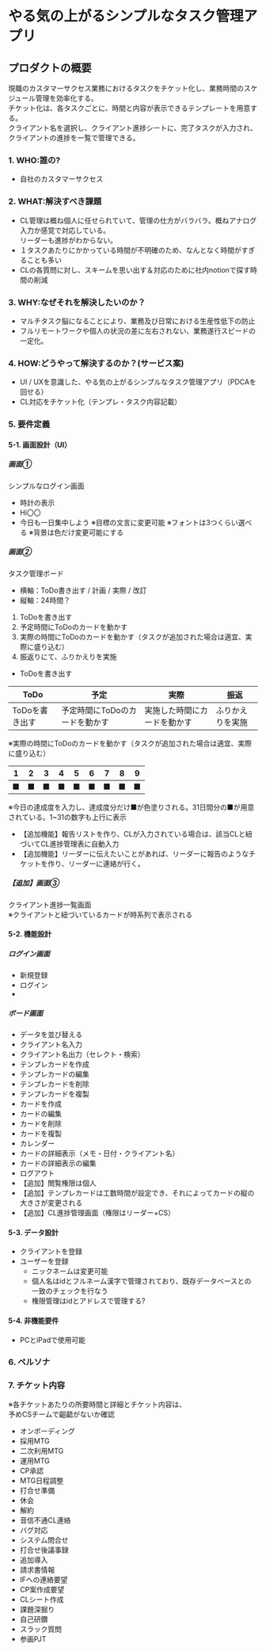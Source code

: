 # やる気の上がるシンプルなタスク管理アプリ

## プロダクトの概要
現職のカスタマーサクセス業務におけるタスクをチケット化し、業務時間のスケジュール管理を効率化する。  
チケット化は、各タスクごとに、時間と内容が表示できるテンプレートを用意する。  
クライアント名を選択し、クライアント進捗シートに、完了タスクが入力され、クライアントの進捗を一覧で管理できる。  

### 1. WHO:誰の?
- 自社のカスタマーサクセス

### 2. WHAT:解決すべき課題
- CL管理は概ね個人に任せられていて、管理の仕方がバラバラ。概ねアナログ入力か感覚で対応している。  
リーダーも進捗がわからない。
- １タスクあたりにかかっている時間が不明確のため、なんとなく時間がすぎることも多い
- CLの各質問に対し、スキームを思い出す＆対応のために社内notionで探す時間の削減

### 3. WHY:なぜそれを解決したいのか？
- マルチタスク脳になることにより、業務及び日常における生産性低下の防止
- フルリモートワークや個人の状況の差に左右されない、業務遂行スピードの一定化。

### 4. HOW:どうやって解決するのか？(サービス案)
- UI / UXを意識した、やる気の上がるシンプルなタスク管理アプリ（PDCAを回せる）
- CL対応をチケット化（テンプレ・タスク内容記載）

### 5. 要件定義

#### 5-1. 画面設計（UI）

##### 画面①

シンプルなログイン画面  

- 時計の表示
- Hi〇〇
- 今日も一日集中しよう ※目標の文言に変更可能
※フォントは3つくらい選べる
※背景は色だけ変更可能にする

##### 画面②

タスク管理ボード  

- 横軸：ToDo書き出す / 計画 / 実際  / 改訂
- 縦軸：24時間？
1. ToDoを書き出す
2. 予定時間にToDoのカードを動かす
3. 実際の時間にToDoのカードを動かす（タスクが追加された場合は適宜、実際に盛り込む）
4. 振返りにて、ふりかえりを実施

- ToDoを書き出す  

| ToDo | 予定  |  実際 | 振返 |
| ---------- | ------------- | ---------- | ------------- |
|  ToDoを書き出す  | 予定時間にToDoのカードを動かす  | 実施した時間にカードを動かす | ふりかえりを実施 |
※実際の時間にToDoのカードを動かす（タスクが追加された場合は適宜、実際に盛り込む） 


| 1 | 2 | 3 | 4 | 5 | 6 | 7 | 8 | 9 |
| - | - | - | - | - | - | - | - | - |
| ■ | ■ | ■ | ■ | ■ | ■ | ■ | ■ | ■ |

※今日の達成度を入力し、達成度分だけ■が色塗りされる。31日間分の■が用意されている。1~31の数字も上行に表示

- 【追加機能】報告リストを作り、CLが入力されている場合は、該当CLと紐づいてCL進捗管理表に自動入力
- 【追加機能】リーダーに伝えたいことがあれば、リーダーに報告のようなチケットを作り、リーダーに連絡が行く。

##### 【追加】画面③

クライアント進捗一覧画面  
※クライアントと紐づいているカードが時系列で表示される

#### 5-2. 機能設計

##### ログイン画面

- 新規登録
- ログイン
- 

##### ボード画面

- データを並び替える
- クライアント名入力
- クライアント名出力（セレクト・検索）
- テンプレカードを作成
- テンプレカードの編集
- テンプレカードを削除
- テンプレカードを複製
- カードを作成
- カードの編集
- カードを削除
- カードを複製
- カレンダー
- カードの詳細表示（メモ・日付・クライアント名）
- カードの詳細表示の編集
- ログアウト
- 【追加】閲覧権限は個人
- 【追加】テンプレカードは工数時間が設定でき、それによってカードの縦の大きさが変更される
- 【追加】CL進捗管理画面（権限はリーダー+CS）

#### 5-3. データ設計

- クライアントを登録
- ユーザーを登録
  - ニックネームは変更可能
  - 個人名はidとフルネーム漢字で管理されており、既存データベースとの一致のチェックを行なう
  - 権限管理はidとアドレスで管理する?

#### 5-4. 非機能要件
- PCとiPadで使用可能

### 6. ペルソナ


### 7. チケット内容

※各チケットあたりの所要時間と詳細とチケット内容は、  
予めCSチームで齟齬がないか確認

- オンボーディング
- 採用MTG
- 二次利用MTG
- 運用MTG
- CP承認
- MTG日程調整
- 打合せ準備
- 休会
- 解約
- 音信不通CL連絡
- バグ対応
- システム問合せ
- 打合せ後議事録
- 追加導入
- 請求書情報
- IFへの連絡要望
- CP案作成要望
- CLシート作成
- 課題深掘り
- 自己研鑽
- スラック質問
- 参画PJT